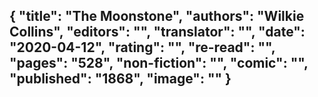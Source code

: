 {
 "title": "The Moonstone",
 "authors": "Wilkie Collins",
 "editors": "",
 "translator": "",
 "date": "2020-04-12",
 "rating": "",
 "re-read": "",
 "pages": "528",
 "non-fiction": "",
 "comic": "",
 "published": "1868",
 "image": ""
}
---


